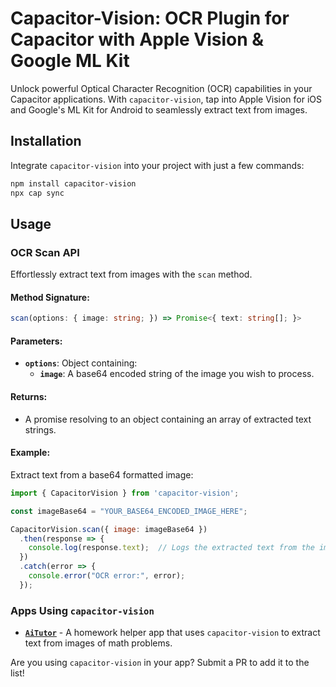 # Capacitor-Vision: OCR Plugin for Capacitor with Apple Vision & Google ML Kit

Unlock powerful Optical Character Recognition (OCR) capabilities in your Capacitor applications. With `capacitor-vision`, tap into Apple Vision for iOS and Google's ML Kit for Android to seamlessly extract text from images.

## Installation

Integrate `capacitor-vision` into your project with just a few commands:

```bash
npm install capacitor-vision
npx cap sync
```

## Usage

### OCR Scan API

Effortlessly extract text from images with the `scan` method.

#### Method Signature:

```typescript
scan(options: { image: string; }) => Promise<{ text: string[]; }>
```

#### Parameters:

- **`options`**: Object containing:
    - **`image`**: A base64 encoded string of the image you wish to process.

#### Returns:

- A promise resolving to an object containing an array of extracted text strings.

#### Example:

Extract text from a base64 formatted image:

```javascript
import { CapacitorVision } from 'capacitor-vision';

const imageBase64 = "YOUR_BASE64_ENCODED_IMAGE_HERE";

CapacitorVision.scan({ image: imageBase64 })
  .then(response => {
    console.log(response.text);  // Logs the extracted text from the image
  })
  .catch(error => {
    console.error("OCR error:", error);
  });
```

### Apps Using `capacitor-vision`

- [**`AiTutor`**](https://apps.apple.com/us/app/aitutor-hausaufgaben-lösen/id1668208873) - A homework helper app that uses `capacitor-vision` to extract text from images of math problems.

Are you using `capacitor-vision` in your app? Submit a PR to add it to the list!
